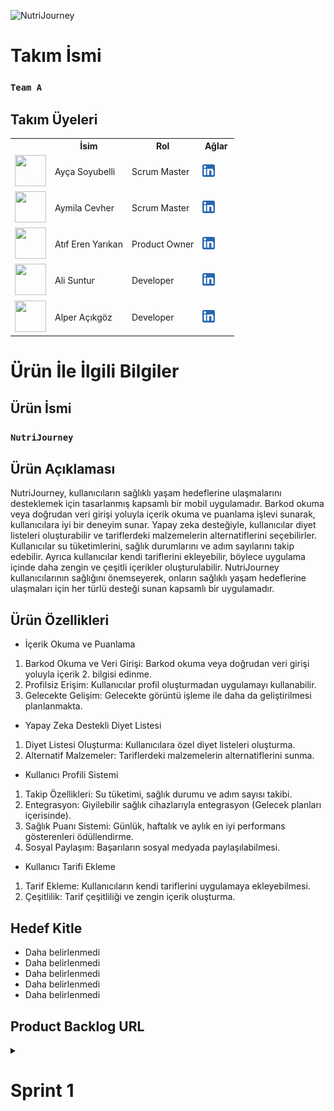 ![NutriJourney](https://github.com/Akemeyn/group3flutter_private/blob/main/appFiles/readmeImages/nutriJourney.png)

# Takım İsmi

### **`Team A`**

## Takım Üyeleri
<table>
    <tr>
      <th></th>
      <th>İsim</th>
      <th>Rol</th>
      <th>Ağlar</th>
    </tr>
    <tr>
      <td><img src="https://github.com/Akemeyn/group3flutter_private/blob/main/appFiles/ourPhotos/aycaPhoto.jpg" width="50" height="50" /></td>
      <td>Ayça Soyubelli</td>
      <td>Scrum Master</td>
      <td>
        <a href="" target="_blank"><img src="appFiles/readmeImages/linkedin.png" width="20" height="20"/></a>
        <a href="" target="_blank" ><img src="appFiles/readmeImages/github.png" width="20" height="20" /></a>
      </td>
    </tr>
    <tr>
      <td><img src="https://github.com/Akemeyn/group3flutter_private/blob/main/appFiles/ourPhotos/aymilaPhoto.jpg" width="50" height="50" /></td>
      <td>Aymila Cevher</td>
      <td>Scrum Master</td>
      <td>
        <a href="" target="_blank"><img src="appFiles/readmeImages/linkedin.png" width="20" height="20"/></a>
        <a href="" target="_blank"><img src="appFiles/readmeImages/github.png" width="20" height="20" /></a>
      </td>
    </tr>
    <tr>
      <td><img src="https://github.com/Akemeyn/group3flutter_private/blob/main/appFiles/ourPhotos/atifPhoto.jpg" width="50" height="50" /></td>
      <td>Atıf Eren Yarıkan</td>
      <td>Product Owner</td>
      <td>
        <a href="" target="_blank"><img src="appFiles/readmeImages/linkedin.png" width="20" height="20"/></a>
        <a href="" target="_blank"><img src="appFiles/readmeImages/github.png" width="20" height="20" /></a>
      </td>
    </tr>
    <tr>
      <td><img src="" width="50" height="50" /></td>
      <td>Ali Suntur</td>
      <td>Developer</td>
      <td>
        <a href="" target="_blank"><img src="appFiles/readmeImages/linkedin.png" width="20" height="20"/></a>
        <a href="" target="_blank"><img src="appFiles/readmeImages/github.png" width="20" height="20" /></a>
      </td>
    </tr>
    <tr>
      <td><img src="https://github.com/Akemeyn/group3flutter_private/blob/main/appFiles/ourPhotos/alperPhoto.jpg" width="50" height="50" /></td>
      <td>Alper Açıkgöz</td>
      <td>Developer</td>
      <td>
        <a href="" target="_blank"><img src="appFiles/readmeImages/linkedin.png" width="20" height="20"/></a>
        <a href="" target="_blank"><img src="appFiles/readmeImages/github.png" width="20" height="20" /></a>
      </td>
    </tr>
  </table>

# Ürün İle İlgili Bilgiler

## Ürün İsmi

### **`NutriJourney`**

## Ürün Açıklaması

NutriJourney, kullanıcıların sağlıklı yaşam hedeflerine ulaşmalarını desteklemek için tasarlanmış kapsamlı bir mobil uygulamadır. Barkod okuma veya doğrudan veri girişi yoluyla içerik okuma ve puanlama işlevi sunarak, kullanıcılara iyi bir deneyim sunar. Yapay zeka desteğiyle, kullanıcılar diyet listeleri oluşturabilir ve tariflerdeki malzemelerin alternatiflerini seçebilirler. Kullanıcılar su tüketimlerini, sağlık durumlarını ve adım sayılarını takip edebilir. Ayrıca kullanıcılar kendi tariflerini ekleyebilir, böylece uygulama içinde daha zengin ve çeşitli içerikler oluşturulabilir. NutriJourney kullanıcılarının sağlığını önemseyerek, onların sağlıklı yaşam hedeflerine ulaşmaları için her türlü desteği sunan kapsamlı bir uygulamadır.

## Ürün Özellikleri

- İçerik Okuma ve Puanlama
1. Barkod Okuma ve Veri Girişi: Barkod okuma veya doğrudan veri girişi yoluyla içerik 2. bilgisi edinme.
2. Profilsiz Erişim: Kullanıcılar profil oluşturmadan uygulamayı kullanabilir.
3. Gelecekte Gelişim: Gelecekte görüntü işleme ile daha da geliştirilmesi planlanmakta.

- Yapay Zeka Destekli Diyet Listesi
1. Diyet Listesi Oluşturma: Kullanıcılara özel diyet listeleri oluşturma.
2. Alternatif Malzemeler: Tariflerdeki malzemelerin alternatiflerini sunma.

- Kullanıcı Profili Sistemi
1. Takip Özellikleri: Su tüketimi, sağlık durumu ve adım sayısı takibi.
2. Entegrasyon: Giyilebilir sağlık cihazlarıyla entegrasyon (Gelecek planları içerisinde).
3. Sağlık Puanı Sistemi: Günlük, haftalık ve aylık en iyi performans gösterenleri ödüllendirme.
4. Sosyal Paylaşım: Başarıların sosyal medyada paylaşılabilmesi.

- Kullanıcı Tarifi Ekleme
1. Tarif Ekleme: Kullanıcıların kendi tariflerini uygulamaya ekleyebilmesi.
2. Çeşitlilik: Tarif çeşitliliği ve zengin içerik oluşturma.

## Hedef Kitle

- Daha belirlenmedi
- Daha belirlenmedi
- Daha belirlenmedi
- Daha belirlenmedi
- Daha belirlenmedi

## Product Backlog URL


<details>
  <summary><h1>Sprint 1</h1></summary>
